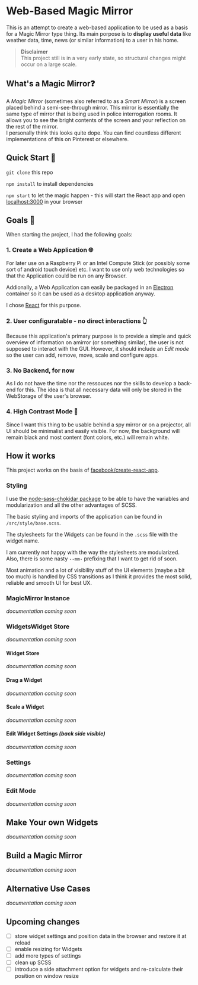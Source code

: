 # Web-Based Magic Mirror

This is an attempt to create a web-based application to be used as a basis for a Magic Mirror type thing. Its main porpose is to **display useful data** like weather data, time, news (or similar information) to a user in his home.

>  **Disclaimer**   
> This project still is in a very early state, so structural changes might occur on a large scale.


## What's a Magic Mirror❓

A *Magic Mirror* (sometimes also referred to as a *Smart Mirror*) is a screen placed behind a semi-see-through mirror. This mirror is essentially the same type of mirror that is being used in police interrogation rooms. It allows you to see the bright contents of the screen and your reflection on the rest of the mirror.   
I personally think this looks quite dope. You can find countless different implementations of this on Pinterest or elsewhere.


## Quick Start 🛫

`git clone` this repo

`npm install` to install dependencies

`npm start` to let the magic happen - this will start the React app and open [localhost:3000](http://localhost:3000/) in your browser


## Goals 🏁

When starting the project, I had the following goals:


### 1. Create a Web Application 🌐

For later use  on a Raspberry Pi or an Intel Compute Stick (or possibly some sort of android touch device) etc. I want to use only web technologies so that the Application could be run on any Browser.

Addionally, a Web Application can easily be packaged in an [Electron](https://github.com/electron/electron) container so it can be used as a desktop application anyway.

I chose [React](https://github.com/facebook/react) for this purpose.


### 2. User configuratable - no direct interactions 👆

Because this application's primary purpose is to provide a simple and quick overview of information on amirror (or something similar), the user is not supposed to interact with the GUI. However, it should include an *Edit mode* so the user can add, remove, move, scale and configure apps.


### 3. No Backend, for now

As I do not have the time nor the ressouces nor the skills to develop a back-end for this. The idea is that all necessary data will only be stored in the WebStorage of the user's browser.


### 4. High Contrast Mode 🔲

Since I want this thing to be usable behind a spy mirror or on a projector, all UI should be minimalist and easily visible. For now, the background will remain black and most content (font colors, etc.) will remain white.



## How it works

This project works on the basis of [facebook/create-react-app](https://github.com/facebook/create-react-app).


### Styling
I use the [node-sass-chokidar package](https://github.com/michaelwayman/node-sass-chokidar) to be able to have the variables and modularization and all the other advantages of SCSS.

The basic styling and imports of the application can be found in `/src/style/base.scss`.

The stylesheets for the Widgets can be found in the `.scss` file with the widget name.

I am currently not happy with the way the stylesheets are modularized. Also, there is some nasty `--mm-` prefixing that I want to get rid of soon.

Most animation and a lot of visibility stuff of the UI elements (maybe a bit too much) is handled by CSS transitions as I think it provides the most solid, reliable and smooth UI for best UX.


### MagicMirror Instance

*documentation coming soon*


### WidgetsWidget Store

*documentation coming soon*


#### Widget Store

*documentation coming soon*


#### Drag a Widget

*documentation coming soon*


#### Scale a Widget

*documentation coming soon*


#### Edit Widget Settings *(back side visible)*

*documentation coming soon*


### Settings

*documentation coming soon*


### Edit Mode

*documentation coming soon*


## Make Your own Widgets

*documentation coming soon*


## Build a Magic Mirror

*documentation coming soon*


## Alternative Use Cases

*documentation coming soon*


## Upcoming changes

- [ ] store widget settings and position data in the browser and restore it at reload
- [ ] enable resizing for Widgets
- [ ] add more types of settings
- [ ] clean up SCSS
- [ ] introduce a side attachment option for widgets and re-calculate their position on window resize
